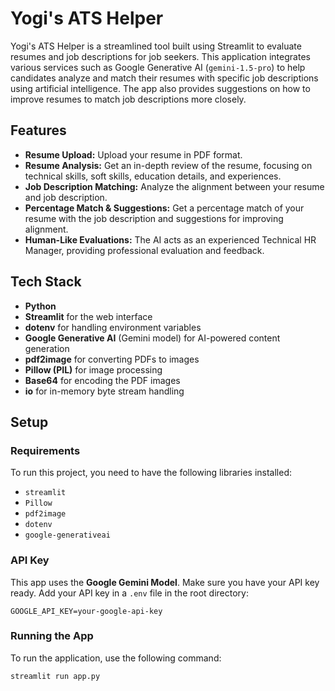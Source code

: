 # Yogi's ATS Helper

Yogi's ATS Helper is a streamlined tool built using Streamlit to evaluate resumes and job descriptions for job seekers. This application integrates various services such as Google Generative AI (`gemini-1.5-pro`) to help candidates analyze and match their resumes with specific job descriptions using artificial intelligence. The app also provides suggestions on how to improve resumes to match job descriptions more closely.

## Features

- **Resume Upload:** Upload your resume in PDF format.
- **Resume Analysis:** Get an in-depth review of the resume, focusing on technical skills, soft skills, education details, and experiences.
- **Job Description Matching:** Analyze the alignment between your resume and job description.
- **Percentage Match & Suggestions:** Get a percentage match of your resume with the job description and suggestions for improving alignment.
- **Human-Like Evaluations:** The AI acts as an experienced Technical HR Manager, providing professional evaluation and feedback.

## Tech Stack

- **Python**
- **Streamlit** for the web interface
- **dotenv** for handling environment variables
- **Google Generative AI** (Gemini model) for AI-powered content generation
- **pdf2image** for converting PDFs to images
- **Pillow (PIL)** for image processing
- **Base64** for encoding the PDF images
- **io** for in-memory byte stream handling

## Setup

### Requirements

To run this project, you need to have the following libraries installed:

- `streamlit`
- `Pillow`
- `pdf2image`
- `dotenv`
- `google-generativeai`

### API Key

This app uses the **Google Gemini Model**. Make sure you have your API key ready. Add your API key in a `.env` file in the root directory:


`GOOGLE_API_KEY=your-google-api-key `

### Running the App

To run the application, use the following command:

```bash
streamlit run app.py


